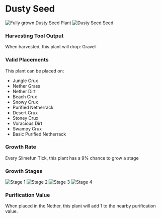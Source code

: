 # Dusty Seed

![Fully grown Dusty Seed Plant](https://mc-heads.net/head/c33817aeb0987b6588292809879b755d21d423ce3627918318df6a5599ef6047) ![Dusty Seed Seed](https://mc-heads.net/head/22be7169884ad820acaed7a717679cd0d91dcd3d6c1db81e6ac28a2bcd3534a0)

### Harvesting Tool Output

When harvested, this plant will drop: Gravel

### Valid Placements

This plant can be placed on:

- Jungle Crux
- Nether Grass
- Nether Dirt
- Beach Crux
- Snowy Crux
- Purified Netherrack
- Desert Crux
- Stoney Crux
- Voracious Dirt
- Swampy Crux
- Basic Purified Netherrack


### Growth Rate

Every Slimefun Tick, this plant has a 9% chance to grow a stage

### Growth Stages

![Stage 1](https://mc-heads.net/head/1fc19a17eda70cc1b889c5c78d3874aa85948909bd16f36e3a9b413812caf076) ![Stage 2](https://mc-heads.net/head/157bdba2e35ff3c8bc9bd6acf562e7d10f56242998082b6ba28f5a2827eb15a5) ![Stage 3](https://mc-heads.net/head/fdf619e95d6a4074829263f9713ba63072c99e03e625218bae3f06ff178cfb04) ![Stage 4](https://mc-heads.net/head/5a8a7b14c6d2f653d7460e42f87b6f27de33e182ff324100a2d1e8661d21fdc1)

### Purification Value

When placed in the Nether, this plant will add 1 to the nearby purification value.